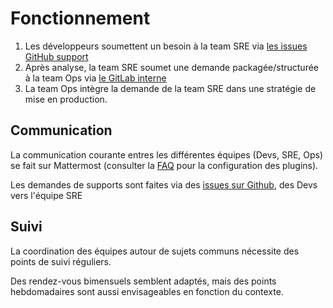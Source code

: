 # Fonctionnement

1. Les développeurs soumettent un besoin à la team SRE via [les issues GitHub support](https://github.com/SocialGouv/support/issues/new/choose)
2. Après analyse, la team SRE soumet une demande packagée/structurée à la team Ops via [le GitLab interne](https://gitlab.factory.social.gouv.fr/)
3. La team Ops intègre la demande de la team SRE dans une stratégie de mise en production.

## Communication

La communication courante entres les différentes équipes (Devs, SRE, Ops) se fait sur Mattermost (consulter la [FAQ](/docs/faq) pour la configuration des plugins).

Les demandes de supports sont faites via des [issues sur Github](https://github.com/SocialGouv/support/issues/new/choose), des Devs vers l'équipe SRE

## Suivi

La coordination des équipes autour de sujets communs nécessite des points de suivi réguliers.

Des rendez-vous bimensuels semblent adaptés, mais des points hebdomadaires sont aussi envisageables en fonction du contexte.
